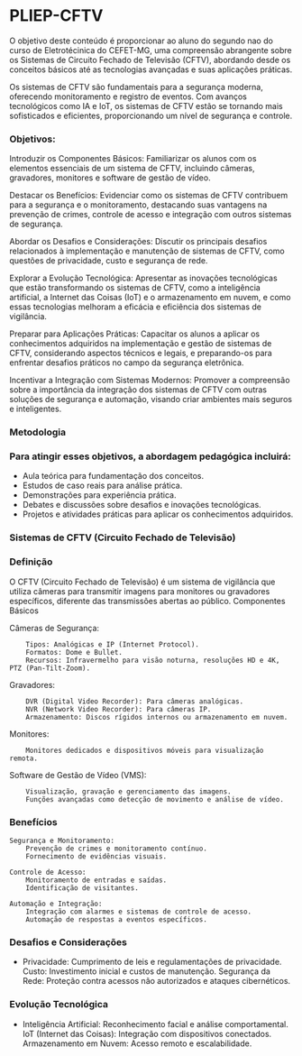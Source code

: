 # PLIEP-CFTV

O objetivo deste conteúdo é proporcionar ao aluno do segundo nao do curso de Eletrotécinica do CEFET-MG, uma compreensão abrangente sobre os Sistemas de Circuito Fechado de Televisão (CFTV), abordando desde os conceitos básicos até as tecnologias avançadas e suas aplicações práticas.  

Os sistemas de CFTV são fundamentais para a segurança moderna, oferecendo monitoramento e registro de eventos. Com avanços tecnológicos como IA e IoT, os sistemas de CFTV estão se tornando mais sofisticados e eficientes, proporcionando um nível de segurança e controle.

### Objetivos:

Introduzir os Componentes Básicos: Familiarizar os alunos com os elementos essenciais de um sistema de CFTV, incluindo câmeras, gravadores, monitores e software de gestão de vídeo.

Destacar os Benefícios: Evidenciar como os sistemas de CFTV contribuem para a segurança e o monitoramento, destacando suas vantagens na prevenção de crimes, controle de acesso e integração com outros sistemas de segurança.

Abordar os Desafios e Considerações: Discutir os principais desafios relacionados à implementação e manutenção de sistemas de CFTV, como questões de privacidade, custo e segurança de rede.

Explorar a Evolução Tecnológica: Apresentar as inovações tecnológicas que estão transformando os sistemas de CFTV, como a inteligência artificial, a Internet das Coisas (IoT) e o armazenamento em nuvem, e como essas tecnologias melhoram a eficácia e eficiência dos sistemas de vigilância.

Preparar para Aplicações Práticas: Capacitar os alunos a aplicar os conhecimentos adquiridos na implementação e gestão de sistemas de CFTV, considerando aspectos técnicos e legais, e preparando-os para enfrentar desafios práticos no campo da segurança eletrônica.

Incentivar a Integração com Sistemas Modernos: Promover a compreensão sobre a importância da integração dos sistemas de CFTV com outras soluções de segurança e automação, visando criar ambientes mais seguros e inteligentes.

### Metodologia

### Para atingir esses objetivos, a abordagem pedagógica incluirá:

* Aula teórica para fundamentação dos conceitos.
* Estudos de caso reais para análise prática.
* Demonstrações para experiência prática.
* Debates e discussões sobre desafios e inovações tecnológicas.
* Projetos e atividades práticas para aplicar os conhecimentos adquiridos.


### Sistemas de CFTV (Circuito Fechado de Televisão)

### Definição

O CFTV (Circuito Fechado de Televisão) é um sistema de vigilância que utiliza câmeras para transmitir imagens para monitores ou gravadores específicos, diferente das transmissões abertas ao público.
Componentes Básicos

Câmeras de Segurança:

        Tipos: Analógicas e IP (Internet Protocol).
        Formatos: Dome e Bullet.
        Recursos: Infravermelho para visão noturna, resoluções HD e 4K, PTZ (Pan-Tilt-Zoom).

Gravadores:

        DVR (Digital Video Recorder): Para câmeras analógicas.
        NVR (Network Video Recorder): Para câmeras IP.
        Armazenamento: Discos rígidos internos ou armazenamento em nuvem.

Monitores:

        Monitores dedicados e dispositivos móveis para visualização remota.

Software de Gestão de Vídeo (VMS):

        Visualização, gravação e gerenciamento das imagens.
        Funções avançadas como detecção de movimento e análise de vídeo.

### Benefícios

    Segurança e Monitoramento:
        Prevenção de crimes e monitoramento contínuo.
        Fornecimento de evidências visuais.

    Controle de Acesso:
        Monitoramento de entradas e saídas.
        Identificação de visitantes.

    Automação e Integração:
        Integração com alarmes e sistemas de controle de acesso.
        Automação de respostas a eventos específicos.

### Desafios e Considerações

* Privacidade: Cumprimento de leis e regulamentações de privacidade.
    Custo: Investimento inicial e custos de manutenção.
    Segurança da Rede: Proteção contra acessos não autorizados e ataques cibernéticos.

### Evolução Tecnológica

* Inteligência Artificial: Reconhecimento facial e análise comportamental.
    IoT (Internet das Coisas): Integração com dispositivos conectados.
    Armazenamento em Nuvem: Acesso remoto e escalabilidade.


